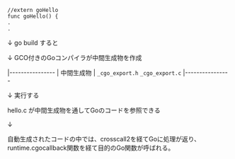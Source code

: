 
```
//extern goHello
func goHello() {
.
.
```

 ↓ go build すると

 ↓ GCO付きのGoコンパイラが中間生成物を作成

|----------------
| 中間生成物
| `_cgo_export.h` `_cgo_export.c`
|----------------

 ↓ 実行する

 hello.c が中間生成物を通してGoのコードを参照できる

 ↓

 自動生成されたコードの中では、crosscall2を経てGoに処理が返り、runtime.cgocallback関数を経て目的のGo関数が呼ばれる。
